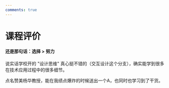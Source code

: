 ```yaml
---
comments: true
---
```


# 课程评价

#### 还是那句话：选择 $>$ 努力

说实话学校开的 "设计思维" 真心挺不错的（交互设计这个分支），确实能学到很多在技术应用过程中的很多细节。

点名赞美杨华教授，能在我绩点爆炸的时候送出一个A，也同时也学习到了干货。